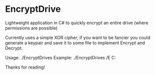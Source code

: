 # EncryptDrive
Lightweight application in C# to quickly encrypt an entire drive (where permissions are possible)

Currently uses a simple XOR cipher, if you want to be fancier you could generate a keypair and save it to some file to implement Encrypt and Decrypt.

Usage: ./EncryptDrives <flag> <drive>
Example:  ./EncryptDrives /E C:

Thanks for reading!

